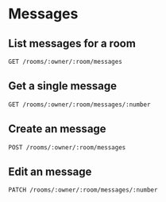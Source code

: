 # Messages

## List messages for a room

    GET /rooms/:owner/:room/messages

## Get a single message

    GET /rooms/:owner/:room/messages/:number

## Create an message

    POST /rooms/:owner/:room/messages

## Edit an message

    PATCH /rooms/:owner/:room/messages/:number
